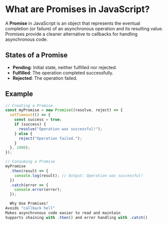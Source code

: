 # What are Promises in JavaScript?

A **Promise** in JavaScript is an object that represents the eventual completion (or failure) of an asynchronous operation and its resulting value. Promises provide a cleaner alternative to callbacks for handling asynchronous code.

## States of a Promise

- **Pending**: Initial state, neither fulfilled nor rejected.
- **Fulfilled**: The operation completed successfully.
- **Rejected**: The operation failed.

## Example

```javascript
// Creating a Promise
const myPromise = new Promise((resolve, reject) => {
  setTimeout(() => {
    const success = true;
    if (success) {
      resolve("Operation was successful!");
    } else {
      reject("Operation failed.");
    }
  }, 1000);
});

// Consuming a Promise
myPromise
  .then(result => {
    console.log(result); // Output: Operation was successful!
  })
  .catch(error => {
    console.error(error);
  });

  Why Use Promises?
Avoids "callback hell"
Makes asynchronous code easier to read and maintain
Supports chaining with .then() and error handling with .catch()
```
